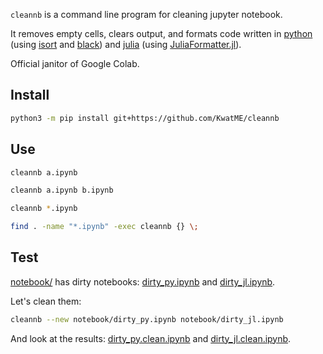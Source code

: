 `cleannb` is a command line program for cleaning jupyter notebook.

It removes empty cells, clears output, and formats code written in [python](https://www.python.org) (using [isort](https://github.com/timothycrosley/isort) and [black](https://github.com/ambv/black)) and [julia](https://julialang.org) (using [JuliaFormatter.jl](https://github.com/domluna/JuliaFormatter.jl)).

Official janitor of Google Colab.

## Install

```sh
python3 -m pip install git+https://github.com/KwatME/cleannb
```

## Use

```sh
cleannb a.ipynb
```

```sh
cleannb a.ipynb b.ipynb
```

```sh
cleannb *.ipynb
```

```sh
find . -name "*.ipynb" -exec cleannb {} \;
```

## Test

[notebook/](notebook/) has dirty notebooks: [dirty_py.ipynb](notebook/dirty_py.ipynb) and [dirty_jl.ipynb](notebook/dirty_jl.ipynb).

Let's clean them:

```sh
cleannb --new notebook/dirty_py.ipynb notebook/dirty_jl.ipynb
```

And look at the results: [dirty_py.clean.ipynb](notebook/dirty_py.clean.ipynb) and [dirty_jl.clean.ipynb](notebook/dirty_jl.clean.ipynb).
